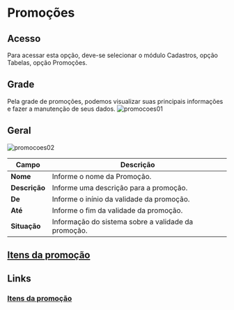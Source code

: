 # Promoções

## Acesso
Para acessar esta opção, deve-se selecionar o módulo Cadastros, opção Tabelas, opção Promoções.

## Grade
Pela grade de promoções, podemos visualizar suas principais informações e fazer a manutenção de seus dados.
![promocoes01](https://raw.githubusercontent.com/netforcews/docs-erp/master/cadastro/imgs/promocoes01.png)

## Geral
![promocoes02](https://raw.githubusercontent.com/netforcews/docs-erp/master/cadastro/imgs/promocoes02.png)

Campo | Descrição
------|----------
**Nome** | Informe o nome da Promoção.
**Descrição** | Informe uma descrição para a promoção.
**De** | Informe o inínio da validade da promoção.
**Até** | Informe o fim da validade da promoção.
**Situação** | Informação do sistema sobre a validade da promoção.


## [Itens da promoção](/cadastro/promocaoitens.md)

## Links
### [Itens da promoção](/cadastro/promocaoitens.md)



